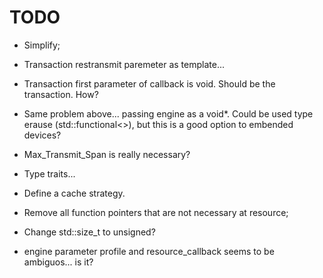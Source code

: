 # TODO

* Simplify;

* Transaction restransmit paremeter as template...

* Transaction first parameter of callback is void. Should be the transaction. How?

* Same problem above... passing engine as a void*. Could be used type erause (std::functional<>), but this is a good option to embended devices?

* Max_Transmit_Span is really necessary?

* Type traits...

* Define a cache strategy.

* Remove all function pointers that are not necessary at resource;

* Change std::size_t to unsigned?

* engine parameter profile and resource_callback seems to be ambiguos... is it?